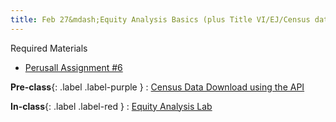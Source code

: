 ```yaml
---
title: Feb 27&mdash;Equity Analysis Basics (plus Title VI/EJ/Census data)
---
```


Required Materials
* [Perusall Assignment #6](#)


**Pre-class**{: .label .label-purple }
: [Census Data Download using the API](#)

**In-class**{: .label .label-red }
: [Equity Analysis Lab](#)